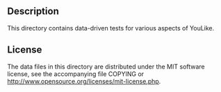 Description
------------

This directory contains data-driven tests for various aspects of YouLike.

License
--------

The data files in this directory are distributed under the MIT software
license, see the accompanying file COPYING or
http://www.opensource.org/licenses/mit-license.php.

